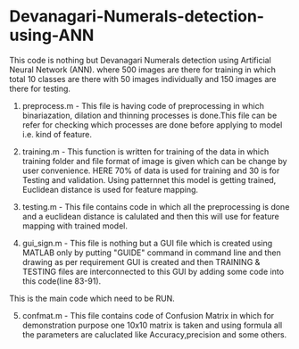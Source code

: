 # Devanagari-Numerals-detection-using-ANN


This code is nothing but Devanagari Numerals detection using Artificial Neural Network (ANN).
where 500 images are there for training in which total 10 classes are there with 50 images individually and 150 images are there for testing.

1. preprocess.m - This file is having code of preprocessing in which binariazation, dilation and thinning processes is done.This file can be refer for checking which processes are done before applying to model i.e. kind of feature.

2. training.m - This function is written for training of the data in which training folder and file format of image is given which  can be change by user convenience. HERE 70% of data is used for training and 30 is for Testing and validation. Using patternnet this model is getting trained, Euclidean distance is used for feature mapping.

3. testing.m -  This file contains code in which all the preprocessing is done and a euclidean distance is calulated and then this will use for feature mapping with trained model.

4. gui_sign.m - This file is nothing but a GUI file which is created using MATLAB only by putting "GUIDE" command in command line and then drawing as per requirement GUI is created and then TRAINING & TESTING files are interconnected to this GUI by adding some code into this code(line 83-91).

This is the main code which need to be RUN.

5. confmat.m - This file contains code of Confusion Matrix in which for demonstration purpose one 10x10 matrix is taken and using formula all the parameters are caluclated like Accuracy,precision and some others.

